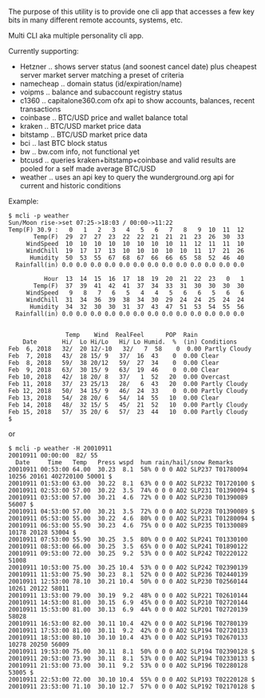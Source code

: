 The purpose of this utility is to provide one cli app that accesses a few key
bits in many different remote accounts, systems, etc.

Multi CLI aka multiple personality cli app.

Currently supporting:

* Hetzner .. shows server status (and soonest cancel date) plus cheapest server market server matching a preset of criteria
* namecheap .. domain status (id/expiration/name)
* voipms .. balance and subaccount registry status
* c1360 .. capitalone360.com ofx api to show accounts, balances, recent transactions
* coinbase .. BTC/USD price and wallet balance total
* kraken .. BTC/USD market price data
* bitstamp .. BTC/USD market price data
* bci .. last BTC block status
* bw .. bw.com info, not functional yet
* btcusd .. queries kraken+bitstamp+coinbase and valid results are pooled for a self made average BTC/USD 
* weather .. uses an api key to query the wunderground.org api for current and historic conditions


Example:

```
$ mcli -p weather
Sun/Moon rise->set 07:25->18:03 / 00:00->11:22
Temp(F) 30.9 :   0   1   2   3   4   5   6   7   8   9  10  11  12
       Temp(F)  29  27  27  23  22  22  21  21  21  23  26  30  33
     WindSpeed  10  10  10  10  10  10  10  10  11  12  11  11  10
     WindChill  19  17  17  13  10  10  10  10  10  11  17  21  26
      Humidity  50  53  55  67  68  67  66  66  65  58  52  46  40
  Rainfall(in) 0.0 0.0 0.0 0.0 0.0 0.0 0.0 0.0 0.0 0.0 0.0 0.0 0.0

          Hour  13  14  15  16  17  18  19  20  21  22  23   0   1
       Temp(F)  37  39  41  42  41  37  34  33  31  30  30  30  30
     WindSpeed   9   8   7   6   5   4   4   5   6   6   5   6   6
     WindChill  31  34  36  39  38  34  30  29  24  24  25  24  24
      Humidity  34  32  30  30  31  37  43  47  51  53  54  55  56
  Rainfall(in) 0.0 0.0 0.0 0.0 0.0 0.0 0.0 0.0 0.0 0.0 0.0 0.0 0.0


                Temp    Wind  RealFeel      POP  Rain
    Date       Hi/  Lo Hi/Lo   Hi/ Lo Humid.  %  (in) Conditions
Feb  6, 2018   32/  20 12/-10   32/   7  58    0  0.00 Partly Cloudy
Feb  7, 2018   43/  28 15/ 9   37/  16  43    0  0.00 Clear
Feb  8, 2018   59/  38 20/12   59/  27  34    0  0.00 Clear
Feb  9, 2018   63/  30 15/ 9   63/  19  46    0  0.00 Clear
Feb 10, 2018   42/  18 20/ 8   37/   1  52   20  0.00 Overcast
Feb 11, 2018   37/  23 25/13   28/   6  43   20  0.00 Partly Cloudy
Feb 12, 2018   50/  34 15/ 9   46/  24  33    0  0.00 Partly Cloudy
Feb 13, 2018   54/  28 20/ 6   54/  14  55   10  0.00 Clear
Feb 14, 2018   48/  32 15/ 5   45/  21  52   10  0.00 Partly Cloudy
Feb 15, 2018   57/  35 20/ 6   57/  23  44   10  0.00 Partly Cloudy
$
```

or

```
$ mcli -p weather -H 20010911               
20010911 00:00:00  82/ 55
  Date     Time   Temp   Press wspd  hum rain/hail/snow Remarks
20010911 00:53:00 64.00  30.23  8.1  58% 0 0 0 AO2 SLP237 T01780094 10256 20161 402720100 50001 $
20010911 01:53:00 63.00  30.22  8.1  63% 0 0 0 AO2 SLP232 T01720100 $
20010911 02:53:00 57.00  30.22  3.5  74% 0 0 0 AO2 SLP231 T01390094 $
20010911 03:53:00 57.00  30.21  4.6  72% 0 0 0 AO2 SLP230 T01390089 56007 $
20010911 04:53:00 57.00  30.21  3.5  72% 0 0 0 AO2 SLP228 T01390089 $
20010911 05:53:00 55.00  30.22  4.6  80% 0 0 0 AO2 SLP231 T01280094 $
20010911 06:53:00 55.90  30.23  4.6  75% 0 0 0 AO2 SLP235 T01330089 10178 20128 53004 $
20010911 07:53:00 55.90  30.25  3.5  80% 0 0 0 AO2 SLP241 T01330100
20010911 08:53:00 66.00  30.25  3.5  65% 0 0 0 AO2 SLP241 T01890122
20010911 09:53:00 72.00  30.25  9.2  53% 0 0 0 AO2 SLP242 T02220122 51008
20010911 10:53:00 75.00  30.25 10.4  53% 0 0 0 AO2 SLP242 T02390139
20010911 11:53:00 75.90  30.23  8.1  52% 0 0 0 AO2 SLP236 T02440139
20010911 12:53:00 78.10  30.21 10.4  50% 0 0 0 AO2 SLP230 T02560144 10261 20122 58011
20010911 13:53:00 79.00  30.19  9.2  48% 0 0 0 AO2 SLP221 T02610144
20010911 14:53:00 81.00  30.15  6.9  45% 0 0 0 AO2 SLP210 T02720144
20010911 15:53:00 81.00  30.13  6.9  44% 0 0 0 AO2 SLP201 T02720139 58028
20010911 16:53:00 82.00  30.11 10.4  42% 0 0 0 AO2 SLP196 T02780139
20010911 17:53:00 81.00  30.11  9.2  42% 0 0 0 AO2 SLP194 T02720133
20010911 18:53:00 80.10  30.10 10.4  43% 0 0 0 AO2 SLP193 T02670133 10278 20250 56009
20010911 19:53:00 75.00  30.11  8.1  50% 0 0 0 AO2 SLP194 T02390128 $
20010911 20:53:00 73.90  30.11  8.1  53% 0 0 0 AO2 SLP194 T02330133 $
20010911 21:53:00 73.00  30.11  9.2  53% 0 0 0 AO2 SLP196 T02280128 53005 $
20010911 22:53:00 72.00  30.10 10.4  55% 0 0 0 AO2 SLP193 T02220128 $
20010911 23:53:00 71.10  30.10 12.7  57% 0 0 0 AO2 SLP192 T02170128 $
```
